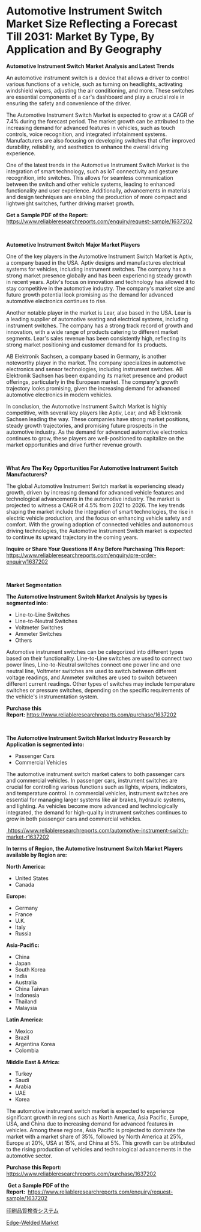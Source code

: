 <p><h1>Automotive Instrument Switch Market Size Reflecting a Forecast Till 2031: Market By Type, By Application and By Geography</h1></p><p><strong>Automotive Instrument Switch Market Analysis and Latest Trends</strong></p>
<p><p>An automotive instrument switch is a device that allows a driver to control various functions of a vehicle, such as turning on headlights, activating windshield wipers, adjusting the air conditioning, and more. These switches are essential components of a car's dashboard and play a crucial role in ensuring the safety and convenience of the driver.</p><p>The Automotive Instrument Switch Market is expected to grow at a CAGR of 7.4% during the forecast period. The market growth can be attributed to the increasing demand for advanced features in vehicles, such as touch controls, voice recognition, and integrated infotainment systems. Manufacturers are also focusing on developing switches that offer improved durability, reliability, and aesthetics to enhance the overall driving experience.</p><p>One of the latest trends in the Automotive Instrument Switch Market is the integration of smart technology, such as IoT connectivity and gesture recognition, into switches. This allows for seamless communication between the switch and other vehicle systems, leading to enhanced functionality and user experience. Additionally, advancements in materials and design techniques are enabling the production of more compact and lightweight switches, further driving market growth.</p></p>
<p><strong>Get a Sample PDF of the Report:&nbsp;</strong> <a href="https://www.reliableresearchreports.com/enquiry/request-sample/1637202">https://www.reliableresearchreports.com/enquiry/request-sample/1637202</a></p>
<p>&nbsp;</p>
<p><strong>Automotive Instrument Switch Major Market Players</strong></p>
<p><p>One of the key players in the Automotive Instrument Switch Market is Aptiv, a company based in the USA. Aptiv designs and manufactures electrical systems for vehicles, including instrument switches. The company has a strong market presence globally and has been experiencing steady growth in recent years. Aptiv's focus on innovation and technology has allowed it to stay competitive in the automotive industry. The company's market size and future growth potential look promising as the demand for advanced automotive electronics continues to rise.</p><p>Another notable player in the market is Lear, also based in the USA. Lear is a leading supplier of automotive seating and electrical systems, including instrument switches. The company has a strong track record of growth and innovation, with a wide range of products catering to different market segments. Lear's sales revenue has been consistently high, reflecting its strong market positioning and customer demand for its products.</p><p>AB Elektronik Sachsen, a company based in Germany, is another noteworthy player in the market. The company specializes in automotive electronics and sensor technologies, including instrument switches. AB Elektronik Sachsen has been expanding its market presence and product offerings, particularly in the European market. The company's growth trajectory looks promising, given the increasing demand for advanced automotive electronics in modern vehicles.</p><p>In conclusion, the Automotive Instrument Switch Market is highly competitive, with several key players like Aptiv, Lear, and AB Elektronik Sachsen leading the way. These companies have strong market positions, steady growth trajectories, and promising future prospects in the automotive industry. As the demand for advanced automotive electronics continues to grow, these players are well-positioned to capitalize on the market opportunities and drive further revenue growth.</p></p>
<p>&nbsp;</p>
<p><strong>What Are The Key Opportunities For Automotive Instrument Switch Manufacturers?</strong></p>
<p><p>The global Automotive Instrument Switch market is experiencing steady growth, driven by increasing demand for advanced vehicle features and technological advancements in the automotive industry. The market is projected to witness a CAGR of 4.5% from 2021 to 2026. The key trends shaping the market include the integration of smart technologies, the rise in electric vehicle production, and the focus on enhancing vehicle safety and comfort. With the growing adoption of connected vehicles and autonomous driving technologies, the Automotive Instrument Switch market is expected to continue its upward trajectory in the coming years.</p></p>
<p><strong>Inquire or Share Your Questions If Any Before Purchasing This Report:</strong> <a href="https://www.reliableresearchreports.com/enquiry/pre-order-enquiry/1637202">https://www.reliableresearchreports.com/enquiry/pre-order-enquiry/1637202</a></p>
<p>&nbsp;</p>
<p><strong>Market Segmentation</strong></p>
<p><strong>The Automotive Instrument Switch Market Analysis by types is segmented into:</strong></p>
<p><ul><li>Line-to-Line Switches</li><li>Line-to-Neutral Switches</li><li>Voltmeter Switches</li><li>Ammeter Switches</li><li>Others</li></ul></p>
<p><p>Automotive instrument switches can be categorized into different types based on their functionality. Line-to-Line switches are used to connect two power lines, Line-to-Neutral switches connect one power line and one neutral line, Voltmeter switches are used to switch between different voltage readings, and Ammeter switches are used to switch between different current readings. Other types of switches may include temperature switches or pressure switches, depending on the specific requirements of the vehicle's instrumentation system.</p></p>
<p><strong>Purchase this Report:&nbsp;</strong><a href="https://www.reliableresearchreports.com/purchase/1637202">https://www.reliableresearchreports.com/purchase/1637202</a></p>
<p>&nbsp;</p>
<p><strong>The Automotive Instrument Switch Market Industry Research by Application is segmented into:</strong></p>
<p><ul><li>Passenger Cars</li><li>Commercial Vehicles</li></ul></p>
<p><p>The automotive instrument switch market caters to both passenger cars and commercial vehicles. In passenger cars, instrument switches are crucial for controlling various functions such as lights, wipers, indicators, and temperature control. In commercial vehicles, instrument switches are essential for managing larger systems like air brakes, hydraulic systems, and lighting. As vehicles become more advanced and technologically integrated, the demand for high-quality instrument switches continues to grow in both passenger cars and commercial vehicles.</p></p>
<p><a href="https://www.reliableresearchreports.com/automotive-instrument-switch-market-r1637202">&nbsp;https://www.reliableresearchreports.com/automotive-instrument-switch-market-r1637202</a></p>
<p><strong>In terms of Region, the Automotive Instrument Switch Market Players available by Region are:</strong></p>
<p>
    <p> <strong> North America: </strong>
        <ul>
            <li>United States</li>
            <li>Canada</li>
        </ul>
        </p> 
    <p> <strong> Europe: </strong>
        <ul>
            <li>Germany</li>
            <li>France</li>
            <li>U.K.</li>
            <li>Italy</li>
            <li>Russia</li>
        </ul>
        </p> 
    <p> <strong> Asia-Pacific: </strong>
        <ul>
            <li>China</li>
            <li>Japan</li>
            <li>South Korea</li>
            <li>India</li>
            <li>Australia</li>
            <li>China Taiwan</li>
            <li>Indonesia</li>
            <li>Thailand</li>
            <li>Malaysia</li>
        </ul>
        </p> 
    <p> <strong> Latin America: </strong>
        <ul>
            <li>Mexico</li>
            <li>Brazil</li>
            <li>Argentina Korea</li>
            <li>Colombia</li>
        </ul>
        </p> 
    <p> <strong> Middle East & Africa: </strong>
        <ul>
            <li>Turkey</li>
            <li>Saudi</li>
            <li>Arabia</li>
            <li>UAE</li>
            <li>Korea</li>
        </ul>
    </p>
    </p>
<p><p>The automotive instrument switch market is expected to experience significant growth in regions such as North America, Asia Pacific, Europe, USA, and China due to increasing demand for advanced features in vehicles. Among these regions, Asia Pacific is projected to dominate the market with a market share of 35%, followed by North America at 25%, Europe at 20%, USA at 15%, and China at 5%. This growth can be attributed to the rising production of vehicles and technological advancements in the automotive sector.</p></p>
<p><strong>Purchase this Report: </strong><a href="https://www.reliableresearchreports.com/purchase/1637202">https://www.reliableresearchreports.com/purchase/1637202</a></p>
<p>&nbsp;<strong>Get a Sample PDF of the Report:&nbsp;&nbsp;</strong><a href="https://www.reliableresearchreports.com/enquiry/request-sample/1637202">https://www.reliableresearchreports.com/enquiry/request-sample/1637202</a></p>
<p><strong></strong></p>
<p><p><a href="https://github.com/sghwr779811674/Market-Research-Report-List-3/blob/main/2959648125073.md">印刷品質検査システム</a></p><p><a href="https://github.com/Glendatilghmankmgz0rbhwpy/Market-Research-Report-List-3/blob/main/edge-welded-market.md">Edge-Welded Market</a></p></p>